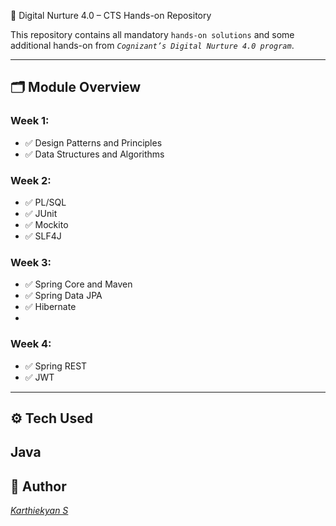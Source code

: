 🚀 Digital Nurture 4.0 – CTS Hands-on Repository

This repository contains all mandatory ```hands-on solutions``` and some additional hands-on from *```Cognizant’s Digital Nurture 4.0 program```*.

---

## 🗂 Module Overview

### Week 1: 
- ✅ Design Patterns and Principles
- ✅ Data Structures and Algorithms

### Week 2: 
- ✅ PL/SQL
- ✅ JUnit
- ✅ Mockito
- ✅ SLF4J

### Week 3: 
- ✅ Spring Core and Maven
- ✅ Spring Data JPA
- ✅ Hibernate
- 
### Week 4: 
- ✅ Spring REST
- ✅ JWT
  
---

## ⚙ Tech Used
Java 
---

## 👤 Author
[*Karthiekyan S*](https://github.com/Karthi-learner05)
